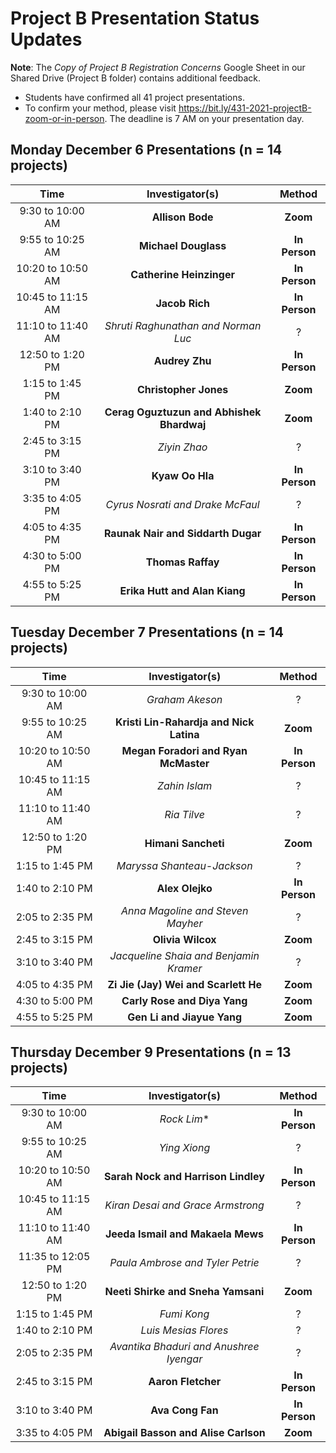# Project B Presentation Status Updates

**Note**: The *Copy of Project B Registration Concerns* Google Sheet in our Shared Drive (Project B folder) contains additional feedback.

- Students have confirmed all 41 project presentations. 
- To confirm your method, please visit https://bit.ly/431-2021-projectB-zoom-or-in-person. The deadline is 7 AM on your presentation day.

## Monday December 6 Presentations (n = 14 projects)

Time | Investigator(s) | Method
:-------: | :---: | :----:
9:30 to 10:00 AM | **Allison Bode** | **Zoom**
9:55 to 10:25 AM | **Michael Douglass** | **In Person**
10:20 to 10:50 AM	| **Catherine Heinzinger** | **In Person**
10:45 to 11:15 AM	| **Jacob Rich** | **In Person**
11:10 to 11:40 AM	| *Shruti Raghunathan and Norman Luc* | ?
12:50 to 1:20 PM	| **Audrey Zhu** | **In Person**
1:15 to 1:45 PM	| **Christopher Jones** | **Zoom**
1:40 to 2:10 PM	| **Cerag Oguztuzun and Abhishek Bhardwaj** | **Zoom**
2:45 to 3:15 PM |	*Ziyin Zhao* | ?
3:10 to 3:40 PM	| **Kyaw Oo Hla** | **In Person**
3:35 to 4:05 PM	| *Cyrus Nosrati and Drake McFaul* | ?
4:05 to 4:35 PM	| **Raunak Nair and Siddarth Dugar** | **In Person**
4:30 to 5:00 PM	| **Thomas Raffay** | **In Person**
4:55 to 5:25 PM	| **Erika Hutt and Alan Kiang** | **In Person**

## Tuesday December 7 Presentations (n = 14 projects)

Time | Investigator(s) | Method
:-------: | :---: | :----:
9:30 to 10:00 AM	| *Graham Akeson* | ?
9:55 to 10:25 AM	 | **Kristi Lin-Rahardja and Nick Latina** | **Zoom**
10:20 to 10:50 AM	| **Megan Foradori and Ryan McMaster** | **In Person**
10:45 to 11:15 AM	| *Zahin Islam* | ?
11:10 to 11:40 AM	| *Ria Tilve* | ?
12:50 to 1:20 PM	|	**Himani Sancheti** | **Zoom**
1:15 to 1:45 PM	|	*Maryssa Shanteau-Jackson* | ?
1:40 to 2:10 PM	|	**Alex Olejko** | **In Person**
2:05 to 2:35 PM	| *Anna Magoline and Steven Mayher* | ?
2:45 to 3:15 PM	|	**Olivia Wilcox** | **Zoom**
3:10 to 3:40 PM	| *Jacqueline Shaia and Benjamin Kramer* | ?
4:05 to 4:35 PM	|	**Zi Jie (Jay) Wei and Scarlett He** | **Zoom**
4:30 to 5:00 PM	|	**Carly Rose and Diya Yang** | **Zoom**
4:55 to 5:25 PM	|	**Gen Li and Jiayue Yang** | **Zoom**

## Thursday December 9 Presentations (n = 13 projects)

Time | Investigator(s) | Method
:-------: | :---: | :----:
9:30 to 10:00 AM	| *Rock Lim** | **In Person**
9:55 to 10:25 AM	| *Ying Xiong* | ?
10:20 to 10:50 AM	| **Sarah Nock and Harrison Lindley** | **In Person**
10:45 to 11:15 AM	| *Kiran Desai and Grace Armstrong* | ?
11:10 to 11:40 AM	| **Jeeda Ismail and Makaela Mews** | **In Person**
11:35 to 12:05 PM	| *Paula Ambrose and Tyler Petrie* | ?
12:50 to 1:20 PM	| **Neeti Shirke and Sneha Yamsani** | **Zoom**
1:15 to 1:45 PM	| *Fumi Kong* | ?
1:40 to 2:10 PM	| *Luis Mesias Flores* | ?
2:05 to 2:35 PM	| *Avantika Bhaduri and Anushree Iyengar* | ?
2:45 to 3:15 PM	| **Aaron Fletcher** | **In Person**
3:10 to 3:40 PM	| **Ava Cong Fan** | **In Person**
3:35 to 4:05 PM	| **Abigail Basson and Alise Carlson** | **Zoom**

